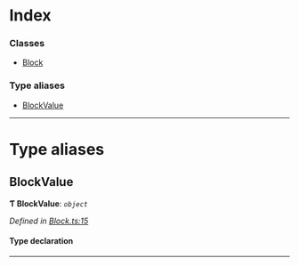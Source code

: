 

# Index

### Classes

* [Block](../classes/_block_.block.md)

### Type aliases

* [BlockValue](_block_.md#blockvalue)

---

# Type aliases

<a id="blockvalue"></a>

##  BlockValue

**Ƭ BlockValue**: *`object`*

*Defined in [Block.ts:15](https://github.com/polkadot-js/api/blob/19aed57/packages/types/src/Block.ts#L15)*

#### Type declaration

___

